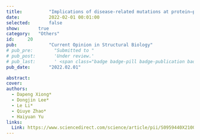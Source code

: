 ```yaml
---
title:          "Implications of disease-related mutations at protein–protein interfaces"
date:           2022-02-01 00:01:00
selected:       false
show:		true
category:	"Others"
id:		20
pub:            "Current Opinion in Structural Biology"
# pub_pre:        "Submitted to "
# pub_post:       'Under review.'
# pub_last:       ' <span class="badge badge-pill badge-publication badge-success">Spotlight</span>'
pub_date:       "2022.02.01"

abstract:
cover:
authors:
  - Dapeng Xiong*
  - Dongjin Lee*
  - Le Li*
  - Qiuye Zhao*
  - Haiyuan Yu
links:
  Link: https://www.sciencedirect.com/science/article/pii/S0959440X21001615
---
```

